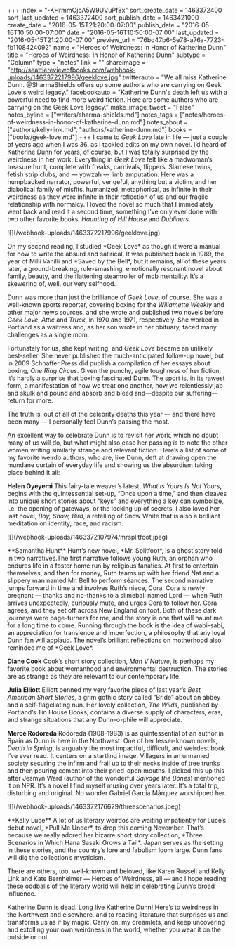 +++
index = "-KHrmmOjoA5W9UVuPf8x"
sort_create_date = 1463372400
sort_last_updated = 1463372400
sort_publish_date = 1463421000
create_date = "2016-05-15T21:20:00-07:00"
publish_date = "2016-05-16T10:50:00-07:00"
date = "2016-05-16T10:50:00-07:00"
last_updated = "2016-05-15T21:20:00-07:00"
preview_url = "76bd47b6-5e78-a76a-7723-fb1108424092"
name = "Heroes of Weirdness: In Honor of Katherine Dunn"
title = "Heroes of Weirdness: In Honor of Katherine Dunn"
subtype = "Column"
type = "notes"
link = ""
shareimage = "http://seattlereviewofbooks.com/webhook-uploads/1463372217996/geeklove.jpg"
twitterauto = "We all miss Katherine Dunn. @SharmaShields offers up some authors who are carrying on Geek Love's weird legacy."
facebookauto = "Katherine Dunn's death left us with a powerful need to find more weird fiction. Here are some authors who are carrying on the Geek Love legacy."
make_image_tweet = "False"
notes_byline = ["writers/sharma-shields.md"]
notes_tags = ["notes/heroes-of-weirdness-in-honor-of-katherine-dunn.md"]
notes_about = ["authors/kelly-link.md", "authors/katherine-dunn.md"]
books = ["books/geek-love.md"]
+++
I came to *Geek Love* late in life — just a couple of years ago when I was 36, as I tackled edits on my own novel. I’d heard of Katherine Dunn for years, of course, but I was totally surprised by the weirdness in her work. Everything in *Geek Love* felt like a madwoman’s treasure hunt, complete with freaks, carnivals, flippers, Siamese twins, fetish strip clubs, and — yowzah — limb amputation. Here was a humpbacked narrator, powerful, vengeful, anything but a victim, and her diabolical family of misfits, humanized, metaphorical, as infinite in their weirdness as they were infinite in their reflection of us and our fragile relationship with normalcy. I loved the novel so much that I immediately went back and read it a second time, something I’ve only ever done with two other favorite books, *Haunting of Hill House* and *Dubliners*.

<p class="image-left">![](/webhook-uploads/1463372217996/geeklove.jpg)</p>
On my second reading, I studied *Geek Love* as though it were a manual for how to write the absurd and satirical. It was published back in 1989, the year of Milli Vanilli and *Saved by the Bell*, but it remains, all of these years later, a ground-breaking, rule-smashing, emotionally resonant novel about family, beauty, and the flattening steamroller of mob mentality. It’s a skewering of, well, our very selfhood.

Dunn was more than just the brilliance of *Geek Love*, of course. She was a well-known sports reporter, covering boxing for the *Willamette Weekly* and other major news sources, and she wrote and published two novels before *Geek Love*, *Attic* and *Truck*, in 1970 and 1971, respectively. She worked in Portland as a waitress and, as her son wrote in her obituary, faced many challenges as a single mom. 

Fortunately for us, she kept writing, and *Geek Love* became an unlikely best-seller. She never published the much-anticipated follow-up novel, but in 2009 Schnaffer Press did publish a compilation of her essays about boxing, *One Ring Circus*. Given the punchy, agile toughness of her fiction, it’s hardly a surprise that boxing fascinated Dunn. The sport is, in its rawest form, a manifestation of how we treat one another, how we relentlessly jab and skulk and pound and absorb and bleed and—despite our suffering—return for more.

The truth is, out of all of the celebrity deaths this year — and there have been many — I personally feel Dunn’s passing the most. 

An excellent way to celebrate Dunn is to revisit her work, which no doubt many of us will do, but what might also ease her passing is to note the other women writing similarly strange and relevant fiction. Here’s a list of some of my favorite weirdo authors, who are, like Dunn, deft at drawing open the mundane curtain of everyday life and showing us the absurdism taking place behind it all:

**Helen Oyeyemi** This fairy-tale weaver’s latest, *What is Yours Is Not Yours*, begins with the quintessential set-up, “Once upon a time,” and then cleaves into unique short stories about “keys” and everything a key can symbolize, i.e. the opening of gateways, or the locking up of secrets. I also loved her last novel, *Boy, Snow, Bird*, a retelling of Snow White that is also a brilliant meditation on identity, race, and racism.

<p class="image-left">![](/webhook-uploads/1463372107974/mrsplitfoot.jpeg)</p>**Samantha Hunt** Hunt’s new novel, *Mr. Splitfoot*, is a ghost story told in two narratives.The first narrative follows young Ruth, an orphan who endures life in a foster home run by religious fanatics. At first to entertain themselves, and then for money, Ruth teams up with her friend Nat and a slippery man named Mr. Bell to perform séances. The second narrative jumps forward in time and involves Ruth’s niece, Cora. Cora is newly pregnant — thanks and no-thanks to a slimeball named Lord — when Ruth arrives unexpectedly, curiously mute, and urges Cora to follow her. Cora agrees, and they set off across New England on foot. Both of these dark journeys were page-turners for me, and the story is one that will haunt me for a long time to come. Running through the book is the idea of wabi-sabi, an appreciation for transience and imperfection, a philosophy that any loyal Dunn fan will applaud. The novel’s brilliant reflections on motherhood also reminded me of *Geek Love*.

**Diane Cook** Cook’s short story collection, *Man V Nature*, is perhaps my favorite book about womanhood and environmental destruction. The stories are as strange as they are relevant to our contemporary life.

**Julia Elliott** Elliott penned my very favorite piece of last year’s *Best American Short Stories*, a grim gothic story called “Bride” about an abbey and a self-flagellating nun. Her lovely collection, *The Wilds*, published by Portland’s Tin House Books, contains a diverse supply of characters, eras, and strange situations that any Dunn-o-phile will appreciate.

**Mercé Rodoreda** Rodoreda (1908-1983) is as quintessential of an author in Spain as Dunn is here in the Northwest. One of her lesser-known novels, *Death in Spring*, is arguably the most impactful, difficult, and weirdest book I’ve ever read. It centers on a startling image: Villagers in an unnamed society securing the infirm and frail up to their necks inside of tree trunks and then pouring cement into their pried-open mouths. I picked this up this after Jesmyn Ward (author of the wonderful *Salvage the Bones*) mentioned it on NPR. It’s a novel I find myself musing over years later: It’s a total trip, disturbing and original. No wonder Gabriel García Márquez worshipped her.

<p class="image-left">![](/webhook-uploads/1463372176629/threescenarios.jpeg)</p>**Kelly Luce** A lot of us literary weirdos are waiting impatiently for Luce’s debut novel, *Pull Me Under*, to drop this coming November. That’s because we really adored her bizarre short story collection, *Three Scenarios in Which Hana Sasaki Grows a Tail*. Japan serves as the setting in these stories, and the country’s lore and fabulism loom large. Dunn fans will dig the collection’s mysticism.

There are others, too, well-known and beloved, like Karen Russell and Kelly Link and Kate Bernheimer — Heroes of Weirdness, all — and I hope reading these oddballs of the literary world will help in celebrating Dunn’s broad influence.

Katherine Dunn is dead. Long live Katherine Dunn! Here’s to weirdness in the Northwest and elsewhere, and to reading literature that surprises us and transforms us as if by magic. Carry on, my dreamlets, and keep uncovering and extolling your own weirdness in the world, whether you wear it on the outside or not.
